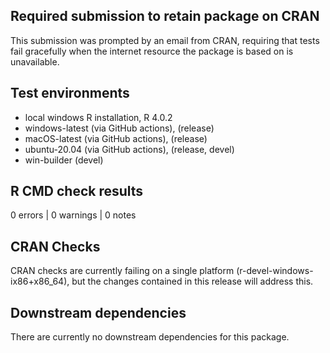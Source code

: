 ## Required submission to retain package on CRAN
This submission was prompted by an email from CRAN, requiring that tests fail 
gracefully when the internet resource the package is based on is unavailable.

## Test environments

* local windows R installation, R 4.0.2
* windows-latest (via GitHub actions), (release)
* macOS-latest (via GitHub actions), (release)
* ubuntu-20.04 (via GitHub actions), (release, devel)
* win-builder (devel)

## R CMD check results

0 errors | 0 warnings | 0 notes

## CRAN Checks 

CRAN checks are currently failing on a single platform 
(r-devel-windows-ix86+x86_64), but the changes contained in this release will 
address this.

## Downstream dependencies

There are currently no downstream dependencies for this package.

